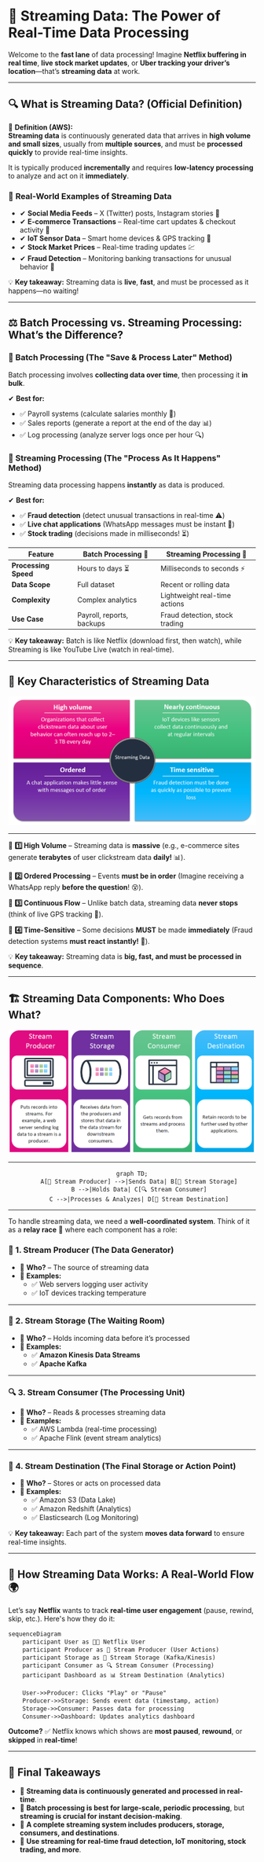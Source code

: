 # 🚀 **Streaming Data: The Power of Real-Time Data Processing**

Welcome to the **fast lane** of data processing! Imagine **Netflix buffering in real time**, **live stock market updates**, or **Uber tracking your driver’s location**—that’s **streaming data** at work.

---

## 🔍 **What is Streaming Data? (Official Definition)**

📌 **Definition (AWS):**  
**Streaming data** is continuously generated data that arrives in **high volume and small sizes**, usually from **multiple sources**, and must be **processed quickly** to provide real-time insights.

It is typically produced **incrementally** and requires **low-latency processing** to analyze and act on it **immediately**.

### 🎯 **Real-World Examples of Streaming Data**

- ✔ **Social Media Feeds** – X (Twitter) posts, Instagram stories 📲
- ✔ **E-commerce Transactions** – Real-time cart updates & checkout activity 🛒
- ✔ **IoT Sensor Data** – Smart home devices & GPS tracking 🚗
- ✔ **Stock Market Prices** – Real-time trading updates 💹
- ✔ **Fraud Detection** – Monitoring banking transactions for unusual behavior 🏦

💡 **Key takeaway:** Streaming data is **live**, **fast**, and must be processed as it happens—no waiting!

---

## ⚖ **Batch Processing vs. Streaming Processing: What’s the Difference?**

### **📂 Batch Processing (The "Save & Process Later" Method)**

Batch processing involves **collecting data over time**, then processing it **in bulk**.

✔ **Best for:**

- ✅ Payroll systems (calculate salaries monthly 🧾)
- ✅ Sales reports (generate a report at the end of the day 📊)
- ✅ Log processing (analyze server logs once per hour 🔍)

### **🚀 Streaming Processing (The "Process As It Happens" Method)**

Streaming data processing happens **instantly** as data is produced.

✔ **Best for:**

- ✅ **Fraud detection** (detect unusual transactions in real-time ⚠️)
- ✅ **Live chat applications** (WhatsApp messages must be instant 💬)
- ✅ **Stock trading** (decisions made in milliseconds! ⏳)

| Feature              | Batch Processing 📂       | Streaming Processing 🚀        |
| -------------------- | ------------------------- | ------------------------------ |
| **Processing Speed** | Hours to days ⏳          | Milliseconds to seconds ⚡     |
| **Data Scope**       | Full dataset              | Recent or rolling data         |
| **Complexity**       | Complex analytics         | Lightweight real-time actions  |
| **Use Case**         | Payroll, reports, backups | Fraud detection, stock trading |

💡 **Key takeaway:** Batch is like Netflix (download first, then watch), while Streaming is like YouTube Live (watch in real-time).

---

## 🎯 **Key Characteristics of Streaming Data**

<div style="text-align: center">
  <img src="images/streaming-data-characteristics.png" alt="Streaming Data Characteristics" />
</div>

---

🔹 **1️⃣ High Volume** – Streaming data is **massive** (e.g., e-commerce sites generate **terabytes** of user clickstream data **daily!** 📊).

🔹 **2️⃣ Ordered Processing** – Events **must be in order** (Imagine receiving a WhatsApp reply **before the question**! 😵).

🔹 **3️⃣ Continuous Flow** – Unlike batch data, streaming data **never stops** (think of live GPS tracking 🚗).

🔹 **4️⃣ Time-Sensitive** – Some decisions **MUST** be made **immediately** (Fraud detection systems **must react instantly!** 💸).

💡 **Key takeaway:** Streaming data is **big, fast, and must be processed in sequence**.

---

## 🏗 **Streaming Data Components: Who Does What?**

<div style="text-align: center;">
  <img src="images/streaming-data-components.png" alt="Streaming Data Components" />
</div>

---

<div style="text-align: center;">

```mermaid
graph TD;
    A[📡 Stream Producer] -->|Sends Data| B[💾 Stream Storage]
    B -->|Holds Data| C[🔍 Stream Consumer]
    C -->|Processes & Analyzes| D[🎯 Stream Destination]
```

</div>

---

To handle streaming data, we need a **well-coordinated system**. Think of it as a **relay race** 🏃 where each component has a role:

### **📡 1. Stream Producer (The Data Generator)**

- 📌 **Who?** – The source of streaming data
- 📌 **Examples:**
  - ✅ Web servers logging user activity
  - ✅ IoT devices tracking temperature

---

### **💾 2. Stream Storage (The Waiting Room)**

- 📌 **Who?** – Holds incoming data before it’s processed
- 📌 **Examples:**
  - ✅ **Amazon Kinesis Data Streams**
  - ✅ **Apache Kafka**

---

### **🔍 3. Stream Consumer (The Processing Unit)**

- 📌 **Who?** – Reads & processes streaming data
- 📌 **Examples:**
  - ✅ AWS Lambda (real-time processing)
  - ✅ Apache Flink (event stream analytics)

---

### **🎯 4. Stream Destination (The Final Storage or Action Point)**

- 📌 **Who?** – Stores or acts on processed data
- 📌 **Examples:**
  - ✅ Amazon S3 (Data Lake)
  - ✅ Amazon Redshift (Analytics)
  - ✅ Elasticsearch (Log Monitoring)

💡 **Key takeaway:** Each part of the system **moves data forward** to ensure real-time insights.

---

## 🔄 **How Streaming Data Works: A Real-World Flow** 🌍

Let’s say **Netflix** wants to track **real-time user engagement** (pause, rewind, skip, etc.). Here's how they do it:

```mermaid
sequenceDiagram
    participant User as 🧑‍💻 Netflix User
    participant Producer as 📡 Stream Producer (User Actions)
    participant Storage as 💾 Stream Storage (Kafka/Kinesis)
    participant Consumer as 🔍 Stream Consumer (Processing)
    participant Dashboard as 📊 Stream Destination (Analytics)

    User->>Producer: Clicks "Play" or "Pause"
    Producer->>Storage: Sends event data (timestamp, action)
    Storage->>Consumer: Passes data for processing
    Consumer->>Dashboard: Updates analytics dashboard
```

**Outcome?** ✅ Netflix knows which shows are **most paused**, **rewound**, or **skipped** in **real-time**!

---

## 🎯 **Final Takeaways**

- 🔹 **Streaming data is continuously generated and processed in real-time**.
- 🔹 **Batch processing is best for large-scale, periodic processing**, but **streaming is crucial for instant decision-making**.
- 🔹 **A complete streaming system includes producers, storage, consumers, and destinations**.
- 🔹 **Use streaming for real-time fraud detection, IoT monitoring, stock trading, and more**.

